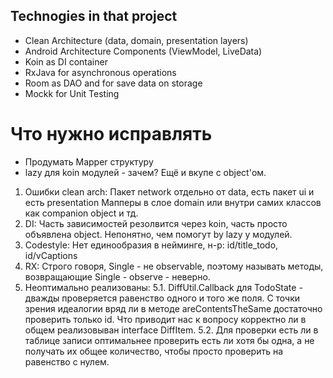 ## Technogies in that project
- Clean Architecture (data, domain, presentation layers)
- Android Architecture Components (ViewModel, LiveData)
- Koin as DI container
- RxJava for asynchronous operations
- Room as DAO and for save data on storage
- Mockk for Unit Testing

# Что нужно исправлять
- Продумать Mapper структуру
- lazy для koin модулей - зачем? Ещё и вкупе с object'ом.
1. Ошибки clean arch:
Пакет network отдельно от data, есть пакет ui и есть presentation
Мапперы в слое domain или внутри самих классов как companion object
и тд.
2. DI:
Часть зависимостей резолвится через koin, часть просто объявлена object.
Непонятно, чем помогут by lazy у модулей.
3. Codestyle:
Нет единообразия в нейминге, н-р: id/title_todo, id/vCaptions
4. RX:
Строго говоря, Single - не observable, поэтому называть методы, возвращающие Single - observe - неверно.
5. Неоптимально реализованы:
5.1. DiffUtil.Callback для TodoState - дважды проверяется равенство одного и того же поля. С точки зрения идеалогии вряд ли в методе areContentsTheSame достаточно проверить только id.
Что приводит нас к вопросу корректно ли в общем реализовыван interface DiffItem.
5.2. Для проверки есть ли в таблице записи оптимальнее проверить есть ли хотя бы одна, а не получать их общее количество, чтобы просто проверить на равенство с нулем.
